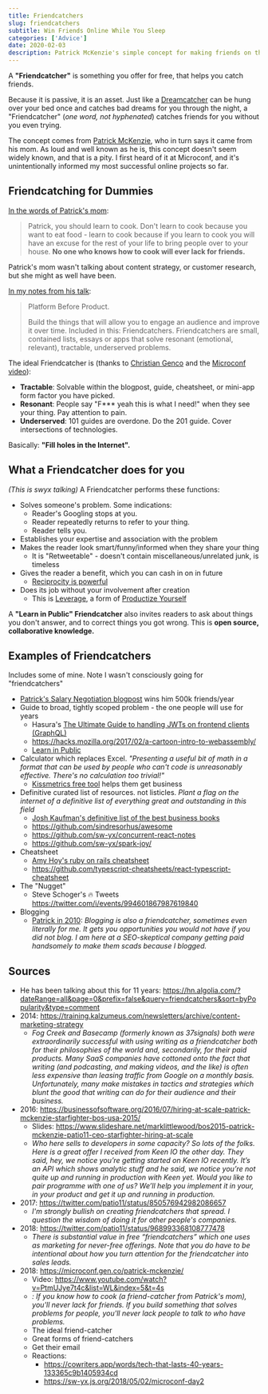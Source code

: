 ```yaml
---
title: Friendcatchers
slug: friendcatchers
subtitle: Win Friends Online While You Sleep
categories: ['Advice']
date: 2020-02-03
description: Patrick McKenzie's simple concept for making friends on the Internet.
---
```


A **"Friendcatcher"** is something you offer for free, that helps you catch friends.

Because it is passive, it is an asset. Just like a [Dreamcatcher](https://legomenon.com/dreamcatcher-meaning-legend-history-origins.html) can be hung over your bed once and catches bad dreams for you through the night, a "Friendcatcher" (*one word, not hyphenated*) catches friends for you without you even trying.

The concept comes from [Patrick McKenzie](https://twitter.com/search?q=from%3Apatio11%20friend-catcher&src=typed_query), who in turn says it came from his mom. As loud and well known as he is, this concept doesn't seem widely known, and that is a pity. I first heard of it at Microconf, and it's unintentionally informed my most successful online projects so far.

## Friendcatching for Dummies

[In the words of Patrick's mom](https://youtu.be/PtmUJye7t4c?t=744):

> Patrick, you should learn to cook. Don't learn to cook because you want to eat food - learn to cook because if you learn to cook you will have an excuse for the rest of your life to bring people over to your house. **No one who knows how to cook will ever lack for friends.**

Patrick's mom wasn't talking about content strategy, or customer research, but she might as well have been.

[In my notes from his talk](https://twitter.com/swyx/status/992100623934935041):

> Platform Before Product.
> 
> Build the things that will allow you to engage an audience and improve it over time. Included in this: Friendcatchers.
> Friendcatchers are small, contained lists, essays or apps that solve resonant (emotional, relevant), tractable, underserved problems.

The ideal Friendcatcher is (thanks to [Christian Genco](https://microconf.gen.co/patrick-mckenzie/) and the [Microconf video](https://youtu.be/PtmUJye7t4c?t=822)):

- **Tractable**: Solvable within the blogpost, guide, cheatsheet, or mini-app form factor you have picked.
- **Resonant**: People say "F*** yeah this is what I need!" when they see your thing. Pay attention to pain.
- **Underserved**: 101 guides are overdone. Do the 201 guide. Cover intersections of technologies.

Basically: **"Fill holes in the Internet".**

## What a Friendcatcher does for you

*(This is swyx talking)* A Friendcatcher performs these functions:

- Solves someone's problem.  Some indications: 
  - Reader's Googling stops at you. 
  - Reader repeatedly returns to refer to your thing.
  - Reader tells you.
- Establishes your expertise and association with the problem
- Makes the reader look smart/funny/informed when they share your thing
  - It is "Retweetable" - doesn't contain miscellaneous/unrelated junk, is timeless
- Gives the reader a benefit, which you can cash in on in future
  - [Reciprocity is powerful](https://www.influenceatwork.com/principles-of-persuasion/)
- Does its job without your involvement after creation
  - This is [Leverage](https://www.youtube.com/watch?v=GtyWqj2ESiQ), a form of [Productize Yourself](https://nav.al/productize-yourself)

A **"Learn in Public" Friendcatcher** also invites readers to ask about things you don't answer, and to correct things you got wrong. This is **open source, collaborative knowledge.**

## Examples of Friendcatchers

Includes some of mine. Note I wasn't consciously going for "friendcatchers"

- [Patrick's Salary Negotiation blogpost](https://kalzumeus.com/2012/01/23/salary-negotiation/) wins him 500k friends/year 
- Guide to broad, tightly scoped problem - the one people will use for years
  - Hasura's [The Ultimate Guide to handling JWTs on frontend clients (GraphQL)](https://blog.hasura.io/best-practices-of-using-jwt-with-graphql/)
  - https://hacks.mozilla.org/2017/02/a-cartoon-intro-to-webassembly/
  - [Learn in Public](https://www.swyx.io/writing/learn-in-public/)
- Calculator which replaces Excel. *"Presenting a useful bit of math in a format that can be used by people who can't code is unreasonably effective. There's no calculation too trivial!"*
  - [Kissmetrics free tool](https://kissmetrics.com/growth-tools/ab-significance-test/) helps them get business
- Definitive curated list of resources. not listicles. *Plant a flag on the internet of a definitive list of everything great and outstanding in this field*
  - [Josh Kaufman's definitive list of the best business books](https://personalmba.com/best-business-books/)
  - https://github.com/sindresorhus/awesome
  - https://github.com/sw-yx/concurrent-react-notes
  - https://github.com/sw-yx/spark-joy/
- Cheatsheet
  - [Amy Hoy's ruby on rails cheatsheet](http://www.slash7.com/cheats/rails_files_cheatsheet.pdf)
  - https://github.com/typescript-cheatsheets/react-typescript-cheatsheet
- The "Nugget"
  - Steve Schoger's 🔥 Tweets https://twitter.com/i/events/994601867987619840
- Blogging
  - [Patrick in 2010](https://news.ycombinator.com/item?id=1002272): *Blogging is also a friendcatcher, sometimes even literally for me. It gets you opportunities you would not have if you did not blog. I am here at a SEO-skeptical company getting paid handsomely to make them scads because I blogged.* 

## Sources

- He has been talking about this for 11 years: https://hn.algolia.com/?dateRange=all&page=0&prefix=false&query=friendcatchers&sort=byPopularity&type=comment
- 2014: https://training.kalzumeus.com/newsletters/archive/content-marketing-strategy
  - *Fog Creek and Basecamp (formerly known as 37signals) both were extraordinarily successful with using writing as a friendcatcher both for their philosophies of the world and, secondarily, for their paid products. Many SaaS companies have cottoned onto the fact that writing (and podcasting, and making videos, and the like) is often less expensive than leasing traffic from Google on a monthly basis. Unfortunately, many make mistakes in tactics and strategies which blunt the good that writing can do for their audience and their business.*
- 2016: https://businessofsoftware.org/2016/07/hiring-at-scale-patrick-mckenzie-starfighter-bos-usa-2015/
  - Slides: https://www.slideshare.net/marklittlewood/bos2015-patrick-mckenzie-patio11-ceo-starfighter-hiring-at-scale
  - *Who here sells to developers in some capacity? So lots of the folks. Here is a great offer I received from Keen IO the other day. They said, hey, we notice you’re getting started on Keen IO recently. It’s an API which shows analytic stuff and he said, we notice you’re not quite up and running in production with Keen yet. Would you like to pair programme with one of us? We’ll help you implement it in your, in your product and get it up and running in production.*
- 2017: https://twitter.com/patio11/status/850576942982086657
  - *I'm strongly bullish on creating friendcatchers that spread. I question the wisdom of doing it for other people's companies.*
- 2018: https://twitter.com/patio11/status/968993368108777478
  - *There is substantial value in free “friendcatchers” which one uses as marketing for never-free offerings. Note that you do have to be intentional about how you turn attention for the friendcatcher into sales leads.*
- 2018: https://microconf.gen.co/patrick-mckenzie/
  - Video: https://www.youtube.com/watch?v=PtmUJye7t4c&list=WL&index=5&t=4s
  - *: If you know how to cook (a friend-catcher from Patrick's mom), you'll never lack for friends. If you build something that solves problems for people, you'll never lack people to talk to who have problems.*
  - The ideal friend-catcher
  - Great forms of friend-catchers
  - Get their email
  - Reactions:
    - https://cowriters.app/words/tech-that-lasts-40-years-133365c9b1405934cd
    - https://sw-yx.js.org/2018/05/02/microconf-day2
